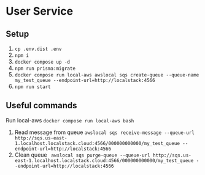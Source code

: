 # User Service

## Setup

1. `cp .env.dist .env`
2. `npm i`
3. `docker compose up -d`
4. `npm run prisma:migrate`
5. `docker compose run local-aws awslocal sqs create-queue --queue-name my_test_queue --endpoint-url=http://localstack:4566`
6. `npm run start`

## Useful commands

Run local-aws `docker compose run local-aws bash`

1. Read message from queue `awslocal sqs receive-message --queue-url http://sqs.us-east-1.localhost.localstack.cloud:4566/000000000000/my_test_queue --endpoint-url=http://localstack:4566`
2. Clean queue ` awslocal sqs purge-queue --queue-url http://sqs.us-east-1.localhost.localstack.cloud:4566/000000000000/my_test_queue --endpoint-url=http://localstack:4566`
